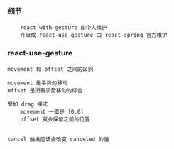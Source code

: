 ### 细节

```text
	react-with-gesture 由个人维护
	升级成 react-use-gesture 由 react-spring 官方维护
```

### react-use-gesture
```text
movement 和 offset 之间的区别

movement 是手势的移动
offset 是所有手势移动的综合

譬如 drag 模式
	movement 一直是 [0,0]
	offset 就会保留之前的位置


cancel 触发应该会改变 canceled 的值
```
